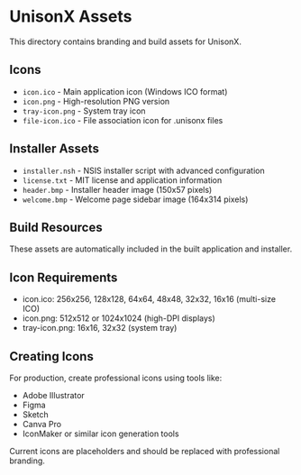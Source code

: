 # UnisonX Assets

This directory contains branding and build assets for UnisonX.

## Icons
- `icon.ico` - Main application icon (Windows ICO format)
- `icon.png` - High-resolution PNG version 
- `tray-icon.png` - System tray icon
- `file-icon.ico` - File association icon for .unisonx files

## Installer Assets
- `installer.nsh` - NSIS installer script with advanced configuration
- `license.txt` - MIT license and application information
- `header.bmp` - Installer header image (150x57 pixels)
- `welcome.bmp` - Welcome page sidebar image (164x314 pixels)

## Build Resources
These assets are automatically included in the built application and installer.

## Icon Requirements
- icon.ico: 256x256, 128x128, 64x64, 48x48, 32x32, 16x16 (multi-size ICO)
- icon.png: 512x512 or 1024x1024 (high-DPI displays)
- tray-icon.png: 16x16, 32x32 (system tray)

## Creating Icons
For production, create professional icons using tools like:
- Adobe Illustrator
- Figma
- Sketch
- Canva Pro
- IconMaker or similar icon generation tools

Current icons are placeholders and should be replaced with professional branding.